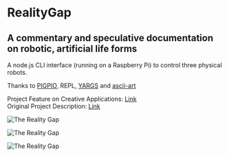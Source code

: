 # RealityGap
## A commentary and speculative documentation on robotic, artificial life forms

A node.js CLI interface (running on a Raspberry Pi) to control three physical robots.

Thanks to [PIGPIO](https://github.com/fivdi/pigpio), REPL, [YARGS](https://github.com/yargs/yargs) and [ascii-art](https://github.com/khrome/ascii-art)

Project Feature on Creative Applications: [Link](www.creativeapplications.net/arduino-2/the-reality-gap-a-commentary-and-speculative-documentation-on-robotic-artificial-life-forms/)  
Original Project Description: [Link](www.riccardolardi.com/realitygap)

![The Reality Gap](http://riccardolardi.com/assets/images/realitygap/realitygap3.jpg "The Reality Gap")

![The Reality Gap](http://riccardolardi.com/assets/images/realitygap/realitygap2.jpg "The Reality Gap")

![The Reality Gap](http://riccardolardi.com/assets/images/realitygap/realitygap1.jpg "The Reality Gap")
